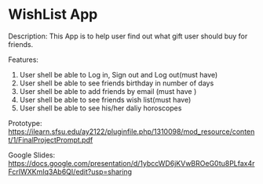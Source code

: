 # WishList App

Description: This App is to help user find out what gift user should buy for friends.

Features:
1. User shell be able to Log in, Sign out and Log out(must have)
2. User shell be able to see friends birthday in number of days
3. User shell be able to add friends by email (must have )
4. User shell be able to see friends wish list(must have)
5. User shell be able to see his/her daliy horoscopes


Prototype:
https://ilearn.sfsu.edu/ay2122/pluginfile.php/1310098/mod_resource/content/1/FinalProjectPrompt.pdf

Google Slides:
https://docs.google.com/presentation/d/1ybccWD6jKVwBROeG0tu8PLfax4rFcrIWXKmIq3Ab6QI/edit?usp=sharing
